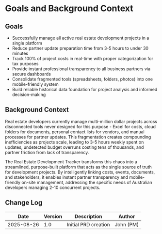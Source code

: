 # Goals and Background Context

## Goals
- Successfully manage all active real estate development projects in a single platform
- Reduce partner update preparation time from 3-5 hours to under 30 minutes
- Track 100% of project costs in real-time with proper categorization for tax purposes
- Provide instant professional transparency to all business partners via secure dashboards
- Consolidate fragmented tools (spreadsheets, folders, photos) into one mobile-friendly system
- Build reliable historical data foundation for project analysis and informed decision-making

## Background Context
Real estate developers currently manage multi-million dollar projects across disconnected tools never designed for this purpose - Excel for costs, cloud folders for documents, personal contact lists for vendors, and manual processes for partner updates. This fragmentation creates compounding inefficiencies as projects scale, leading to 3-5 hours weekly spent on updates, undetected budget overruns costing tens of thousands, and partner friction from lack of transparency.

The Real Estate Development Tracker transforms this chaos into a streamlined, purpose-built platform that acts as the single source of truth for development projects. By intelligently linking costs, events, documents, and stakeholders, it enables instant partner transparency and mobile-friendly on-site management, addressing the specific needs of Australian developers managing 2-10 concurrent projects.

## Change Log
| Date | Version | Description | Author |
|------|---------|-------------|--------|
| 2025-08-26 | 1.0 | Initial PRD creation | John (PM) |
